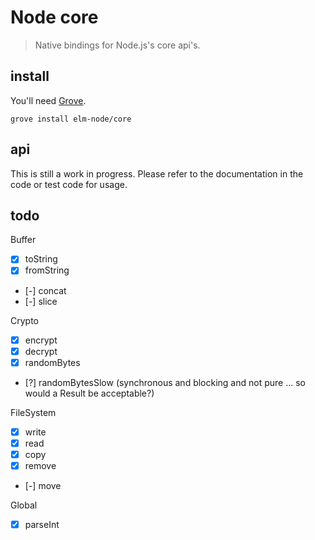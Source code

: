 # Node core

> Native bindings for Node.js's core api's.


## install

You'll need [Grove](https://github.com/panosoft/elm-grove.git).

```
grove install elm-node/core
```


## api

This is still a work in progress. Please refer to the documentation in the code or test code for usage.

## todo


Buffer
- [x] toString
- [x] fromString
- [-] concat
- [-] slice

Crypto
- [x] encrypt
- [x] decrypt
- [x] randomBytes
- [?] randomBytesSlow (synchronous and blocking and not pure ... so would a Result be acceptable?)

FileSystem
- [x] write
- [x] read
- [x] copy
- [x] remove
- [-] move

Global
- [x] parseInt
